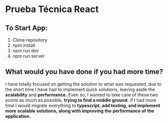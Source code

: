# Prueba Técnica React


## To Start App:

1. Clone repository
2. npm install
3. npm run dev
4. npm run server

## **What would you have done if you had more time?**

I have totally focused on getting the solution to what was requested, due to the short time I have had to implement quick solutions, leaving aside the **scalability** and **performance.**
Even so, I wanted to take care of these two points as much as possible, **trying to find a middle ground.**
If I had more time I would migrate everything to **typescript, add testing, and implement more scalable solutions, along with improving the performance of the application.**

